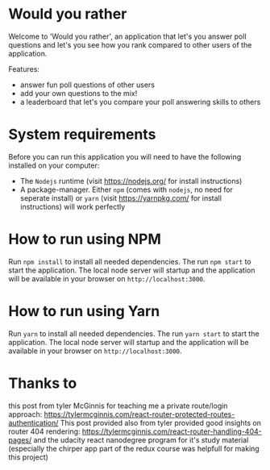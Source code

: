 # Would you rather
Welcome to 'Would you rather', an application that let's you answer poll questions and let's you see how you rank compared 
to other users of the application.

Features:
* answer fun poll questions of other users
* add your own questions to the mix!
* a leaderboard that let's you compare your poll answering skills to others

# System requirements
Before you can run this application you will need to have the following installed on your computer:
* The `Nodejs` runtime (visit https://nodejs.org/ for install instructions)
* A package-manager. Either `npm` (comes with `nodejs`, no need for seperate install) or `yarn` (visit https://yarnpkg.com/ for install instructions)
will work perfectly

# How to run using NPM
Run `npm install` to install all needed dependencies. The run `npm start` to start the application.
The local node server will startup and the application will be available in your browser on `http://localhost:3000`.

# How to run using Yarn
Run `yarn` to install all needed dependencies. The run `yarn start` to start the application.
The local node server will startup and the application will be available in your browser on `http://localhost:3000`.

# Thanks to
this post from tyler McGinnis for teaching me a private route/login approach: https://tylermcginnis.com/react-router-protected-routes-authentication/
This post provided also from tyler provided good insights on router 404 rendering: https://tylermcginnis.com/react-router-handling-404-pages/
and the udacity react nanodegree program for it's study material (especially the chirper app part of the redux course was helpfull for making this project)